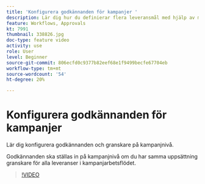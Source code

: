 ```yaml
---
title: 'Konfigurera godkännanden för kampanjer '
description: Lär dig hur du definierar flera leveransmål med hjälp av målinriktade arbetsflöden.
feature: Workflows, Approvals
kt: 7991
thumbnail: 338826.jpg
doc-type: feature video
activity: use
role: User
level: Beginner
source-git-commit: 806ecfd0c9377b82eef68e1f9499becfe67704eb
workflow-type: tm+mt
source-wordcount: '54'
ht-degree: 20%

---
```



# Konfigurera godkännanden för kampanjer

Lär dig konfigurera godkännanden och granskare på kampanjnivå.  

Godkännanden ska ställas in på kampanjnivå om du har samma uppsättning granskare för alla leveranser i kampanjarbetsflödet.

>[!VIDEO](https://video.tv.adobe.com/v/338826?quality=12)
